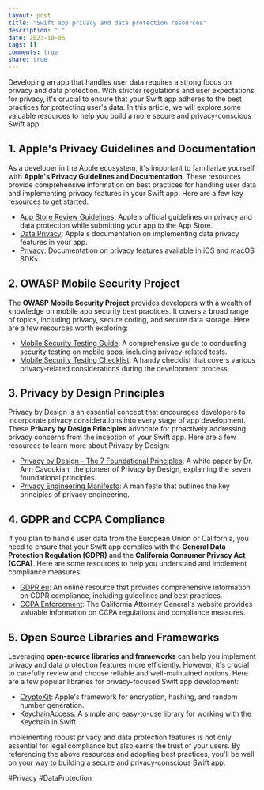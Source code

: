 ```yaml
---
layout: post
title: "Swift app privacy and data protection resources"
description: " "
date: 2023-10-06
tags: []
comments: true
share: true
---
```


Developing an app that handles user data requires a strong focus on privacy and data protection. With stricter regulations and user expectations for privacy, it's crucial to ensure that your Swift app adheres to the best practices for protecting user's data. In this article, we will explore some valuable resources to help you build a more secure and privacy-conscious Swift app.

## 1. Apple's Privacy Guidelines and Documentation

As a developer in the Apple ecosystem, it's important to familiarize yourself with **Apple's Privacy Guidelines and Documentation**. These resources provide comprehensive information on best practices for handling user data and implementing privacy features in your Swift app. Here are a few key resources to get started:

- [App Store Review Guidelines](https://developer.apple.com/app-store/review/guidelines/#privacy): Apple's official guidelines on privacy and data protection while submitting your app to the App Store.
- [Data Privacy](https://developer.apple.com/documentation/security/data_privacy): Apple's documentation on implementing data privacy features in your app.
- [Privacy](https://developer.apple.com/documentation/security/privacy): Documentation on privacy features available in iOS and macOS SDKs.

## 2. OWASP Mobile Security Project

The **OWASP Mobile Security Project** provides developers with a wealth of knowledge on mobile app security best practices. It covers a broad range of topics, including privacy, secure coding, and secure data storage. Here are a few resources worth exploring:

- [Mobile Security Testing Guide](https://owasp.org/www-project-mobile-security-testing-guide/): A comprehensive guide to conducting security testing on mobile apps, including privacy-related tests.
- [Mobile Security Testing Checklist](https://github.com/OWASP/owasp-mstg/blob/master/Checklists/MSTG-Privacy-Checklist.md): A handy checklist that covers various privacy-related considerations during the development process.

## 3. Privacy by Design Principles

Privacy by Design is an essential concept that encourages developers to incorporate privacy considerations into every stage of app development. These **Privacy by Design Principles** advocate for proactively addressing privacy concerns from the inception of your Swift app. Here are a few resources to learn more about Privacy by Design:

- [Privacy by Design - The 7 Foundational Principles](https://www.archiveteam.org/images/5/5b/Privacy-by-design_the_7_foundational_principles.pdf): A white paper by Dr. Ann Cavoukian, the pioneer of Privacy by Design, explaining the seven foundational principles.
- [Privacy Engineering Manifesto](https://privacyengineeringbook.com/manifesto.html): A manifesto that outlines the key principles of privacy engineering.

## 4. GDPR and CCPA Compliance

If you plan to handle user data from the European Union or California, you need to ensure that your Swift app complies with the **General Data Protection Regulation (GDPR)** and the **California Consumer Privacy Act (CCPA)**. Here are some resources to help you understand and implement compliance measures:

- [GDPR.eu](https://gdpr.eu/): An online resource that provides comprehensive information on GDPR compliance, including guidelines and best practices.
- [CCPA Enforcement](https://oag.ca.gov/privacy/ccpa-enforcement): The California Attorney General's website provides valuable information on CCPA regulations and compliance measures.

## 5. Open Source Libraries and Frameworks

Leveraging **open-source libraries and frameworks** can help you implement privacy and data protection features more efficiently. However, it's crucial to carefully review and choose reliable and well-maintained options. Here are a few popular libraries for privacy-focused Swift app development:

- [CryptoKit](https://developer.apple.com/documentation/cryptokit): Apple's framework for encryption, hashing, and random number generation.
- [KeychainAccess](https://github.com/kishikawakatsumi/KeychainAccess): A simple and easy-to-use library for working with the Keychain in Swift.

Implementing robust privacy and data protection features is not only essential for legal compliance but also earns the trust of your users. By referencing the above resources and adopting best practices, you'll be well on your way to building a secure and privacy-conscious Swift app.

#Privacy #DataProtection